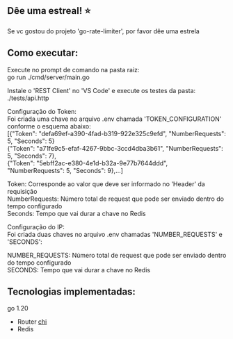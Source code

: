 ## Dêe uma estreal! :star:
Se vc gostou do projeto 'go-rate-limiter', por favor dêe uma estrela

## Como executar:
Execute no prompt de comando na pasta raiz:  
go run ./cmd/server/main.go   

Instale o 'REST Client' no 'VS Code' e execute os testes da pasta:  
./tests/api.http  

Configuração do Token:  
Foi criada uma chave no arquivo .env chamada 'TOKEN_CONFIGURATION' conforme o esquema abaixo:  
[{"Token": "defa69ef-a390-4fad-b319-922e325c9efd", "NumberRequests": 5, "Seconds": 5}  
{"Token": "a71fe9c5-efaf-4267-9bbc-3ccd4dba3b61", "NumberRequests": 5, "Seconds": 7},   
{"Token": "5ebff2ac-e380-4e1d-b32a-9e77b7644ddd", "NumberRequests": 5, "Seconds": 9},...]  

Token: Corresponde ao valor que deve ser informado no 'Header' da requisição  
NumberRequests: Número total de request que pode ser enviado dentro do tempo configurado  
Seconds: Tempo que vai durar a chave no Redis  

Configuração do IP:  
Foi criada duas chaves no arquivo .env chamadas 'NUMBER_REQUESTS' e 'SECONDS':  

NUMBER_REQUESTS: Número total de request que pode ser enviado dentro do tempo configurado  
SECONDS: Tempo que vai durar a chave no Redis  

## Tecnologias implementadas:

go 1.20
 - Router [chi](https://github.com/go-chi/chi)
 - Redis
 